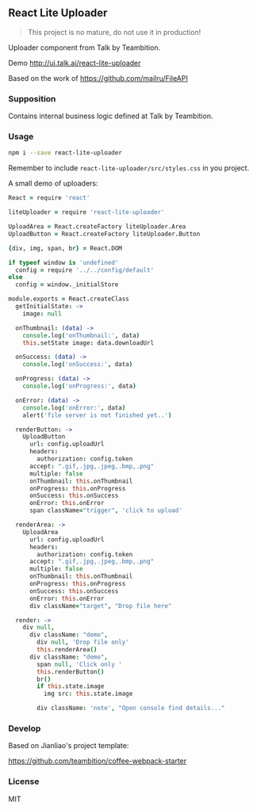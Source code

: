 
React Lite Uploader
----

> This project is no mature, do not use it in production!

Uploader component from Talk by Teambition.

Demo http://ui.talk.ai/react-lite-uploader

Based on the work of https://github.com/mailru/FileAPI

### Supposition

Contains internal business logic defined at Talk by Teambition.

### Usage

```bash
npm i --save react-lite-uploader
```

Remember to include `react-lite-uploader/src/styles.css` in you project.

A small demo of uploaders:

```coffee
React = require 'react'

liteUploader = require 'react-lite-uploader'

UploadArea = React.createFactory liteUploader.Area
UploadButton = React.createFactory liteUploader.Button

{div, img, span, br} = React.DOM

if typeof window is 'undefined'
  config = require '../../config/default'
else
  config = window._initialStore

module.exports = React.createClass
  getInitialState: ->
    image: null

  onThumbnail: (data) ->
    console.log('onThumbnail:', data)
    this.setState image: data.downloadUrl

  onSuccess: (data) ->
    console.log('onSuccess:', data)

  onProgress: (data) ->
    console.log('onProgress:', data)

  onError: (data) ->
    console.log('onError:', data)
    alert('file server is not finished yet..')

  renderButton: ->
    UploadButton
      url: config.uploadUrl
      headers:
        authorization: config.token
      accept: ".gif,.jpg,.jpeg,.bmp,.png"
      multiple: false
      onThumbnail: this.onThumbnail
      onProgress: this.onProgress
      onSuccess: this.onSuccess
      onError: this.onError
      span className="trigger", 'click to upload'

  renderArea: ->
    UploadArea
      url: config.uploadUrl
      headers:
        authorization: config.token
      accept: ".gif,.jpg,.jpeg,.bmp,.png"
      multiple: false
      onThumbnail: this.onThumbnail
      onProgress: this.onProgress
      onSuccess: this.onSuccess
      onError: this.onError
      div className="target", "Drop file here"

  render: ->
    div null,
      div className: "demo",
        div null, 'Drop file only'
        this.renderArea()
      div className: "demo",
        span null, 'Click only '
        this.renderButton()
        br()
        if this.state.image
          img src: this.state.image

        div className: 'note', "Open console find details..."
```

### Develop

Based on Jianliao's project template:

https://github.com/teambition/coffee-webpack-starter

### License

MIT
